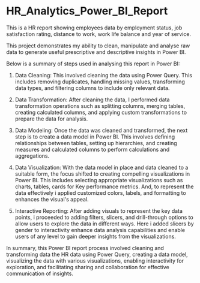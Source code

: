 # HR_Analytics_Power_BI_Report

This is a HR report showing employees data by employment status, job satisfaction rating, distance to work, work life balance and year of service.

This project demonstrates my ability to clean, manipulate and analyse raw data to generate useful prescriptive and descriptive insights in Power BI.

Below is a summary of steps used in analysing this report in Power BI:

1.	Data Cleaning: This involved cleaning the data using Power Query. This includes removing duplicates, handling missing values, transforming data types, and filtering columns to include only relevant data.

2.	Data Transformation: After cleaning the data, I performed data transformation operations such as splitting columns, merging tables, creating calculated columns, and applying custom transformations to prepare the data for analysis.

3.	Data Modeling: Once the data was cleaned and transformed, the next step is to create a data model in Power BI. This involves defining relationships between tables, setting up hierarchies, and creating measures and calculated columns to perform calculations and aggregations.

4.	Data Visualization: With the data model in place and data cleaned to a suitable form, the focus shifted to creating compelling visualizations in Power BI. This includes selecting appropriate visualizations such as charts, tables, cards for Key performance metrics. And, to represent the data effectively i applied customized colors, labels, and formatting to enhances the visual's appeal.

5.	Interactive Reporting: After adding visuals to represent the key data points, i proceeded to adding filters, slicers, and drill-through options to allow users to explore the data in different ways. Here i added slicers by gender to interactivity enhance data analysis capabilities and enable users of any level to gain deeper insights from the visualizations.

In summary, this Power BI report process involved cleaning and transforming data the HR data using Power Query, creating a data model, visualizing the data with various visualizations, enabling interactivity for exploration, and facilitating sharing and collaboration for effective communication of insights.
